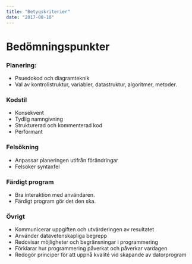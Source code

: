 ```yaml
---
title: "Betygskriterier"
date: "2017-08-10"
---
```


# Bedömningspunkter

### Planering:

- Psuedokod och diagramteknik
- Val av kontrollstruktur, variabler, datastruktur, algoritmer, metoder.

### Kodstil

- Konsekvent
- Tydlig namngivning
- Strukturerad och kommenterad kod
- Performant

### Felsökning

- Anpassar planeringen utifrån förändringar
- Felsöker syntaxfel

### Färdigt program

- Bra interaktion med användaren.
- Färdigt program gör det den ska.

### Övrigt

- Kommunicerar uppgiften och utvärderingen av resultatet
- Använder datavetenskapliga begrepp
- Redovisar möjligheter och begränsningar i programmering
- Förklarar hur programmering påverkat och påverkar vardagen
- Redogör principer för att uppnå kvalité vid skapande av datorprogram
